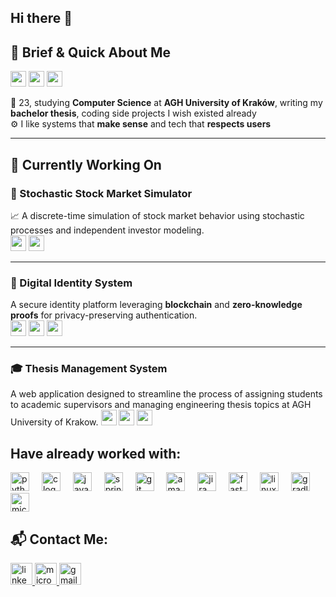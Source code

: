 ## Hi there 👋

## 👋 Brief & Quick About Me

<img src="https://img.shields.io/badge/AGE-23-blueviolet?style=for-the-badge" height="25"/>
<img src="https://img.shields.io/badge/Field-Computer%20Science-3776AB?style=for-the-badge&logo=graduation-cap&logoColor=white" height="25"/>
<img src="https://img.shields.io/badge/University-AGH%20Krak%C3%B3w-darkgreen?style=for-the-badge" height="25"/>

🧠 23, studying **Computer Science** at **AGH University of Kraków**, writing my **bachelor thesis**, coding side projects I wish existed already  
⚙️ I like systems that **make sense** and tech that **respects users**

---


<!--
**jkaleba/jkaleba** is a ✨ _special_ ✨ repository because its `README.md` (this file) appears on your GitHub profile.

Here are some ideas to get you started:

- 🔭 I’m currently working on ...
- 🌱 I’m currently learning ...
- 👯 I’m looking to collaborate on ...
- 🤔 I’m looking for help with ...
- 💬 Ask me about ...
- 📫 How to reach me: ...
- 😄 Pronouns: ...
- ⚡ Fun fact: ...
-->

## 🚧 Currently Working On

### 🧠 Stochastic Stock Market Simulator  
📈 A discrete-time simulation of stock market behavior using stochastic processes and independent investor modeling.  
<img src="https://img.shields.io/badge/Finance-Simulation-blue?style=for-the-badge&logo=chartdotjs&logoColor=white" height="25"/>
<img src="https://img.shields.io/badge/Python-Modeling-3776AB?style=for-the-badge&logo=python&logoColor=white" height="25"/>

---

### 🔐 Digital Identity System  
A secure identity platform leveraging **blockchain** and **zero-knowledge proofs** for privacy-preserving authentication.  
<img src="https://img.shields.io/badge/Blockchain-Security-121212?style=for-the-badge&logo=blockchaindotcom&logoColor=white" height="25"/>
<img src="https://img.shields.io/badge/Zero--Knowledge-Proofs-6A1B9A?style=for-the-badge" height="25"/>
<img src="https://img.shields.io/badge/Decentralized-Identity-2E7D32?style=for-the-badge&logo=ipfs&logoColor=white" height="25"/>

---

### 🎓 Thesis Management System
A web application designed to streamline the process of assigning students to academic supervisors and managing engineering thesis topics at AGH University of Krakow.
<img src="https://img.shields.io/badge/Kotlin-Backend-7f52ff?style=for-the-badge&logo=kotlin&logoColor=white" height="25" />
<img src="https://img.shields.io/badge/PostgreSQL-Database-336791?style=for-the-badge&logo=postgresql&logoColor=white" height="25" />
<img src="https://img.shields.io/badge/Docker-Containerized-2496ED?style=for-the-badge&logo=docker&logoColor=white" height="25" />

<div align="center">
</div>

## Have already worked with:
<div align="left">
  <img src="https://cdn.jsdelivr.net/gh/devicons/devicon/icons/python/python-original.svg" height="30" alt="python logo"  />
  <img width="12" />
  <img src="https://cdn.jsdelivr.net/gh/devicons/devicon/icons/c/c-original.svg" height="30" alt="c logo"  />
  <img width="12" />
  <img src="https://cdn.jsdelivr.net/gh/devicons/devicon/icons/java/java-original.svg" height="30" alt="java logo"  />
  <img width="12" />
  <img src="https://cdn.jsdelivr.net/gh/devicons/devicon/icons/spring/spring-original.svg" height="30" alt="spring logo"  />
  <img width="12" />
  <img src="https://cdn.jsdelivr.net/gh/devicons/devicon/icons/git/git-original.svg" height="30" alt="git logo"  />
  <img width="12" />
  <img src="https://cdn.jsdelivr.net/gh/devicons/devicon/icons/amazonwebservices/amazonwebservices-line-wordmark.svg" height="30" alt="amazonwebservices logo"  />
  <img width="12" />
  <img src="https://cdn.jsdelivr.net/gh/devicons/devicon/icons/jira/jira-original.svg" height="30" alt="jira logo"  />
  <img width="12" />
  <img src="https://cdn.jsdelivr.net/gh/devicons/devicon/icons/fastapi/fastapi-original.svg" height="30" alt="fastapi logo"  />
  <img width="12" />
  <img src="https://cdn.jsdelivr.net/gh/devicons/devicon/icons/linux/linux-original.svg" height="30" alt="linux logo"  />
  <img width="12" />
  <img src="https://cdn.jsdelivr.net/gh/devicons/devicon/icons/gradle/gradle-original.svg" height="30" alt="gradle logo"  />
  <img width="12" />
  <img src="https://cdn.jsdelivr.net/gh/devicons/devicon/icons/microsoftsqlserver/microsoftsqlserver-plain.svg" height="30" alt="microsoftsqlserver logo"  />
</div>

## 📬 Contact Me:

<div align="left">
  <a href="https://www.linkedin.com/in/j-a-kaleba/" target="_blank">
    <img src="https://img.shields.io/static/v1?message=LinkedIn&logo=linkedin&label=&color=0077B5&logoColor=white&labelColor=&style=for-the-badge" height="35" alt="linkedin logo" />
  </a>
  <a href="mailto:janek.kaleba@outlook.com">
    <img src="https://img.shields.io/static/v1?message=Outlook&logo=microsoft-outlook&label=&color=0078D4&logoColor=white&labelColor=&style=for-the-badge" height="35" alt="microsoft-outlook logo" />
  </a>
  <a href="mailto:janek.kaleba@gmail.com">
    <img src="https://img.shields.io/static/v1?message=Gmail&logo=gmail&label=&color=D14836&logoColor=white&labelColor=&style=for-the-badge" height="35" alt="gmail logo" />
  </a>
</div>


###
